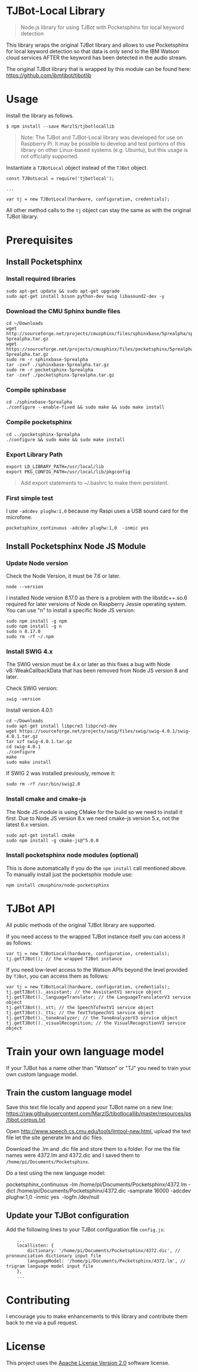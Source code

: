 # TJBot-Local Library

> Node.js library for using TJBot with Pocketsphinx for local keyword detection

This library wraps the original TJBot library and allows to use Pocketsphinx for local keyword detection so that data is only send to the IBM Watson cloud services AFTER the keyword has been detected in the audio stream.

The original TJBot library that is wrapped by this module can be found here: https://github.com/ibmtjbot/tjbotlib

# Usage

Install the library as follows.

```
$ npm install --save MarzlS/tjbotlocallib
```

> Note: The TJBot and TJBot-Local library was developed for use on Raspberry Pi. It may be possible to develop and test portions of this library on other Linux-based systems (e.g. Ubuntu), but this usage is not officially supported.

Instantiate a `TJBotLocal` object instead of the `TJBot` object.

```
const TJBotLocal = require('tjbotlocal');

...

var tj = new TJBotLocal(hardware, configuration, credentials);

```

All other method calls to the `tj` object can stay the same as with the original TJBot library.

# Prerequisites

## Install Pocketsphinx

### Install required libraries

```
sudo apt-get update && sudo apt-get upgrade
sudo apt-get install bison python-dev swig libasound2-dev -y
```

### Download the CMU Sphinx bundle files

```
cd ~/Downloads
wget http://sourceforge.net/projects/cmusphinx/files/sphinxbase/5prealpha/sphinxbase-5prealpha.tar.gz
wget https://sourceforge.net/projects/cmusphinx/files/pocketsphinx/5prealpha/pocketsphinx-5prealpha.tar.gz
sudo rm -r sphinxbase-5prealpha
tar -zxvf ./sphinxbase-5prealpha.tar.gz
sudo rm -r pocketsphinx-5prealpha
tar -zxvf ./pocketsphinx-5prealpha.tar.gz
```

### Compile sphinxbase

```
cd ./sphinxbase-5prealpha
./configure --enable-fixed && sudo make && sudo make install
```

### Compile pocketsphinx

```
cd ../pocketsphinx-5prealpha
./configure && sudo make && sudo make install
```

### Export Library Path

```
export LD_LIBRARY_PATH=/usr/local/lib 
export PKG_CONFIG_PATH=/usr/local/lib/pkgconfig
```

> Add export statements to ~/.bashrc to make them persistent.

### First simple test

I use `-adcdev plughw:1,0` because my Raspi uses a USB sound card for the microfone.

```
pocketsphinx_continuous -adcdev plughw:1,0  -inmic yes
```


## Install Pocketsphinx Node JS Module

### Update Node version

Check the Node Version, it must be 7.6 or later.

```
node --version
```

I installed Node version 8.17.0 as there is a problem with the libstdc++.so.6 required for later versions of Node on Raspberry Jessie operating system.
You can use "n" to install a specific Node JS version:

```
sudo npm install -g npm
sudo npm install -g n
sudo n 8.17.0
sudo rm -rf ~/.npm
```

### Install SWIG 4.x

The SWIG version must be 4.x or later as this fixes a bug with Node v8::WeakCallbackData that has been removed from Node JS version 8 and later.

Check SWIG version:
```
swig -version
```

Install version 4.0.1:

```
cd ~/Downloads
sudo apt-get install libpcre3 libpcre3-dev
wget https://sourceforge.net/projects/swig/files/swig/swig-4.0.1/swig-4.0.1.tar.gz
tar xzf swig-4.0.1.tar.gz
cd swig-4.0.1
./configure
make
sudo make install
```

If SWIG 2 was installed previously, remove it:

```
sudo rm -rf /usr/bin/swig2.0
```

### Install cmake and cmake-js

The Node JS module is using CMake for the build so we need to install it first.
Due to Node JS version 8.x we need cmake-js version 5.x, not the latest 6.x version.

```
sudo apt-get install cmake
sudo npm install -g cmake-js@^5.0.0
```

### Install pocketsphinx node modules (optional)

This is done automatically if you do the `npm install` call mentioned above. 
To manually install just the pocketsphix module use:

```
npm install cmusphinx/node-pocketsphinx
```


# TJBot API

All public methods of the original TJBot library are supported.

If you need access to the wrapped TJBot instance itself you can access it as follows:

```
var tj = new TJBotLocal(hardware, configuration, credentials);
tj.getTJBot(); // the wrapped TJBot instance
```

If you need low-level access to the Watson APIs beyond the level provided by `TJBot`, you can access them as follows:

```
var tj = new TJBotLocal(hardware, configuration, credentials);
tj.getTJBot()._assistant; // the AssistantV1 service object
tj.getTJBot()._languageTranslator; // the LanguageTranslatorV3 service object
tj.getTJBot()._stt; // the SpeechToTextV1 service object
tj.getTJBot()._tts; // the TextToSpeechV1 service object
tj.getTJBot()._toneAnalyzer; // the ToneAnalyzerV3 service object
tj.getTJBot()._visualRecognition; // the VisualRecognitionV3 service object
```

# Train your own language model

If your TJBot has a name other than "Watson" or "TJ" you need to train your own custom language model.

## Train the custom language model

Save this text file locally and append your TJBot name on a new line: https://raw.githubusercontent.com/MarzlS/tjbotlocallib/master/resources/ps/tjbot.corpus.txt

Open http://www.speech.cs.cmu.edu/tools/lmtool-new.html, upload the text file let the site generate lm and dic files.

Download the .lm and .dic file and store them to a folder. For me the file names were 4372.lm and 4372.dic and I saved them to `/home/pi/Documents/Pocketsphinx`.

Do a test using the new language model: 

pocketsphinx_continuous -lm /home/pi/Documents/Pocketsphinx/4372.lm -dict /home/pi/Documents/Pocketsphinx/4372.dic -samprate 16000 -adcdev plughw:1,0 -inmic yes  -logfn /dev/null

## Update your TJBot configuration

Add the following lines to your TJBot configuration file `config.js`:

```
    ...
    locallisten: {
        dictionary: '/home/pi/Documents/Pocketsphinx/4372.dic', // pronounciation dictionary input file
        languageModel: '/home/pi/Documents/Pocketsphinx/4372.lm', // trigram language model input file
    },
    ...
```


# Contributing
I encourage you to make enhancements to this library and contribute them back to me via a pull request.

# License
This project uses the [Apache License Version 2.0](LICENSE) software license.



